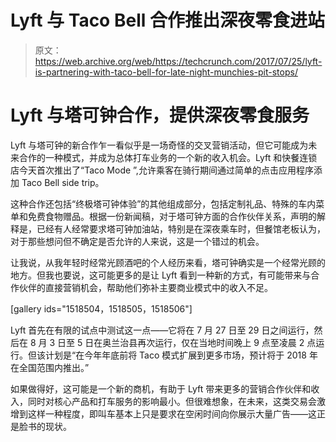 # Lyft 与 Taco Bell 合作推出深夜零食进站

> 原文：<https://web.archive.org/web/https://techcrunch.com/2017/07/25/lyft-is-partnering-with-taco-bell-for-late-night-munchies-pit-stops/>

# Lyft 与塔可钟合作，提供深夜零食服务

Lyft 与塔可钟的新合作乍一看似乎是一场奇怪的交叉营销活动，但它可能成为未来合作的一种模式，并成为总体打车业务的一个新的收入机会。Lyft 和快餐连锁店今天首次推出了“Taco Mode ”,允许乘客在骑行期间通过简单的点击应用程序添加 Taco Bell side trip。

这种合作还包括“终极塔可钟体验”的其他组成部分，包括定制礼品、特殊的车内菜单和免费食物赠品。根据一份新闻稿，对于塔可钟方面的合作伙伴关系，声明的解释是，已经有人经常要求塔可钟加油站，特别是在深夜乘车时，但餐馆老板认为，对于那些想问但不确定是否允许的人来说，这是一个错过的机会。

让我说，从我年轻时经常光顾酒吧的个人经历来看，塔可钟确实是一个经常光顾的地方。但我也要说，这可能更多的是让 Lyft 看到一种新的方式，有可能带来与合作伙伴的直接营销机会，帮助他们弥补主要商业模式中的收入不足。

[gallery ids="1518504，1518505，1518506"]

Lyft 首先在有限的试点中测试这一点——它将在 7 月 27 日至 29 日之间运行，然后在 8 月 3 日至 5 日在奥兰治县再次运行，仅在当地时间晚上 9 点至凌晨 2 点运行。但该计划是“在今年年底前将 Taco 模式扩展到更多市场，预计将于 2018 年在全国范围内推出。”

如果做得好，这可能是一个新的商机，有助于 Lyft 带来更多的营销合作伙伴和收入，同时对核心产品和打车服务的影响最小。但很难想象，在未来，这类交易会激增到这样一种程度，即叫车基本上只是要求在空闲时间向你展示大量广告——这正是脸书的现状。